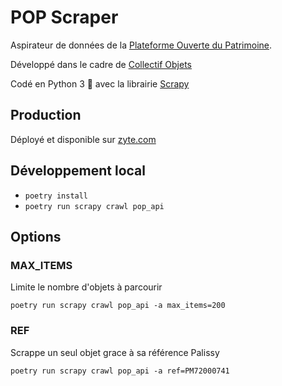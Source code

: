 # POP Scraper

Aspirateur de données de la [Plateforme Ouverte du Patrimoine](https://www.pop.culture.gouv.fr).

Développé dans le cadre de [Collectif Objets](https://collectif-objets.beta.gouv.fr/)

Codé en Python 3 🐍 avec la librairie [Scrapy](https://docs.scrapy.org/)

## Production

Déployé et disponible sur [zyte.com](https://app.zyte.com/)

## Développement local

- `poetry install`
- `poetry run scrapy crawl pop_api`

## Options

### MAX_ITEMS

Limite le nombre d'objets à parcourir

`poetry run scrapy crawl pop_api -a max_items=200`

### REF

Scrappe un seul objet grace à sa référence Palissy

`poetry run scrapy crawl pop_api -a ref=PM72000741`
